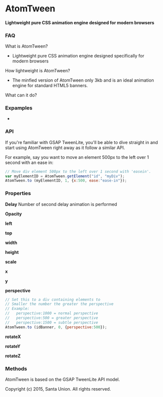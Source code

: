 # AtomTween

#### Lightweight pure CSS animation engine designed for modern browsers

### FAQ

What is AtomTween?
- Lightweight pure CSS animation engine designed specifically for modern browsers


How lightweight is AtomTween?
- The minfied version of AtomTween only 3kb and is an ideal animation engine for standard HTML5 banners.

What can it do?

### Expamples



-

### API

If you're familiar with GSAP TweenLite, you'll be able to dive straight in and start using AtomTween right away as it follow a similar API.

For example, say you want to move an element 500px to the left over 1 second with an ease in:



```javascript
// Move div element 500px to the left over 1 second with 'easein'.
var myElementID	= AtomTween.getElement("id", "myDiv");
AtomTween.to (myElementID, 1, {x:500, ease:"ease-in"});
```


### Properties

**Delay**
Number of second delay animation is performed


**Opacity**


**left**


**top**

**width**


**height**

**scale**


**x**


**y**


**perspective**

```javascript
// Set this to a div containing elements to 
// Smaller the number the greater the perspective
// Example:
//   perspective:1000 = normal perspective
//   perspective:500 = greater perspective
//   perspective:1500 = subtle perspective
AtomTween.to (idBanner, 0, {perspective:500}); 
```


**rotateX**

**rotateY**

**rotateZ**



### Methods



AtomTween is based on the GSAP TweenLite API model.


Copyright (c) 2015, Santa Union. All rights reserved.

